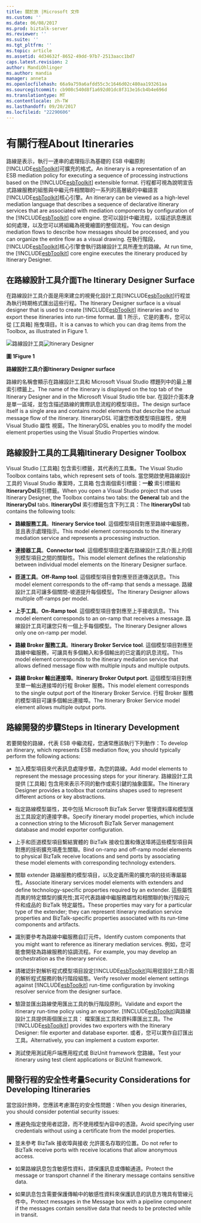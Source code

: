 ```yaml
---
title: 關於旅 |Microsoft 文件
ms.custom: ''
ms.date: 06/08/2017
ms.prod: biztalk-server
ms.reviewer: ''
ms.suite: ''
ms.tgt_pltfrm: ''
ms.topic: article
ms.assetid: 4d34632f-8652-49dd-97b7-2513aacc1bd7
caps.latest.revision: 2
author: MandiOhlinger
ms.author: mandia
manager: anneta
ms.openlocfilehash: 66a9a759a6afdd55c3c1646d02c480aa193261aa
ms.sourcegitcommit: cb908c540d8f1a692d01dc8f313e16cb4b4e696d
ms.translationtype: MT
ms.contentlocale: zh-TW
ms.lasthandoff: 09/20/2017
ms.locfileid: "22290606"
---
```

# <a name="about-itineraries"></a><span data-ttu-id="7eade-102">有關行程</span><span class="sxs-lookup"><span data-stu-id="7eade-102">About Itineraries</span></span>
<span data-ttu-id="7eade-103">路線是表示，執行一連串的處理指示為基礎的 ESB 中繼原則[!INCLUDE[esbToolkit](../includes/esbtoolkit-md.md)]可擴充的格式。</span><span class="sxs-lookup"><span data-stu-id="7eade-103">An itinerary is a representation of an ESB mediation policy for executing a sequence of processing instructions based on the [!INCLUDE[esbToolkit](../includes/esbtoolkit-md.md)] extensible format.</span></span> <span data-ttu-id="7eade-104">行程都可視為說明宣告式路線服務的組態與中繼元件相關聯的一系列的高層級的中繼語言[!INCLUDE[esbToolkit](../includes/esbtoolkit-md.md)]核心引擎。</span><span class="sxs-lookup"><span data-stu-id="7eade-104">An itinerary can be viewed as a high-level mediation language that describes a sequence of declarative itinerary services that are associated with mediation components by configuration of the [!INCLUDE[esbToolkit](../includes/esbtoolkit-md.md)] core engine.</span></span> <span data-ttu-id="7eade-105">您可以設計中繼流程，以描述訊息應該如何處理，以及您可以將組織為視覺繪圖的整個流程。</span><span class="sxs-lookup"><span data-stu-id="7eade-105">You can design mediation flows to describe how messages should be processed, and you can organize the entire flow as a visual drawing.</span></span> <span data-ttu-id="7eade-106">在執行階段，[!INCLUDE[esbToolkit](../includes/esbtoolkit-md.md)]核心引擎會執行路線設計工具所產生的路線。</span><span class="sxs-lookup"><span data-stu-id="7eade-106">At run time, the [!INCLUDE[esbToolkit](../includes/esbtoolkit-md.md)] core engine executes the itinerary produced by Itinerary Designer.</span></span>  
  
## <a name="the-itinerary-designer-surface"></a><span data-ttu-id="7eade-107">在路線設計工具介面</span><span class="sxs-lookup"><span data-stu-id="7eade-107">The Itinerary Designer Surface</span></span>  
 <span data-ttu-id="7eade-108">在路線設計工具介面是用來建立的視覺化設計工具[!INCLUDE[esbToolkit](../includes/esbtoolkit-md.md)]行程並為執行時期格式匯出這些行程。</span><span class="sxs-lookup"><span data-stu-id="7eade-108">The Itinerary Designer surface is a visual designer that is used to create [!INCLUDE[esbToolkit](../includes/esbtoolkit-md.md)] itineraries and to export these itineraries into run-time format.</span></span> <span data-ttu-id="7eade-109">圖 1 所示，它是的畫布，您可以從 [工具箱] 拖曳項目。</span><span class="sxs-lookup"><span data-stu-id="7eade-109">It is a canvas to which you can drag items from the Toolbox, as illustrated in Figure 1.</span></span>  
  
 <span data-ttu-id="7eade-110">![路線設計工具](../esb-toolkit/media/ch5-itinerarydesigner.gif "Ch5 ItineraryDesigner")</span><span class="sxs-lookup"><span data-stu-id="7eade-110">![Itinerary Designer](../esb-toolkit/media/ch5-itinerarydesigner.gif "Ch5-ItineraryDesigner")</span></span>  
  
 <span data-ttu-id="7eade-111">**圖 1**</span><span class="sxs-lookup"><span data-stu-id="7eade-111">**Figure 1**</span></span>  
  
 <span data-ttu-id="7eade-112">**路線設計工具介面**</span><span class="sxs-lookup"><span data-stu-id="7eade-112">**Itinerary Designer surface**</span></span>  
  
 <span data-ttu-id="7eade-113">路線的名稱會顯示在路線設計工具和 Microsoft Visual Studio 標題列中的最上層索引標籤上。</span><span class="sxs-lookup"><span data-stu-id="7eade-113">The name of the itinerary is displayed on the top tab of the Itinerary Designer and in the Microsoft Visual Studio title bar.</span></span> <span data-ttu-id="7eade-114">在設計介面本身是單一區域，並包含描述路線的實際訊息流程的模型項目。</span><span class="sxs-lookup"><span data-stu-id="7eade-114">The design surface itself is a single area and contains model elements that describe the actual message flow of the itinerary.</span></span> <span data-ttu-id="7eade-115">ItineraryDSL 可讓您修改模型項目屬性，使用 Visual Studio 屬性 視窗。</span><span class="sxs-lookup"><span data-stu-id="7eade-115">The ItineraryDSL enables you to modify the model element properties using the Visual Studio Properties window.</span></span>  
  
## <a name="itinerary-designer-toolbox"></a><span data-ttu-id="7eade-116">路線設計工具的工具箱</span><span class="sxs-lookup"><span data-stu-id="7eade-116">Itinerary Designer Toolbox</span></span>  
 <span data-ttu-id="7eade-117">Visual Studio [工具箱] 包含索引標籤，其代表的工具集。</span><span class="sxs-lookup"><span data-stu-id="7eade-117">The Visual Studio Toolbox contains tabs, which represent sets of tools.</span></span> <span data-ttu-id="7eade-118">當您開啟使用路線設計工具的 Visual Studio 專案時，工具箱 包含兩個索引標籤：**一般** 索引標籤和**ItineraryDsl**索引標籤。</span><span class="sxs-lookup"><span data-stu-id="7eade-118">When you open a Visual Studio project that uses Itinerary Designer, the Toolbox contains two tabs: the **General** tab and the **ItineraryDsl** tabs.</span></span> <span data-ttu-id="7eade-119">**ItineraryDsl**  索引標籤包含下列工具：</span><span class="sxs-lookup"><span data-stu-id="7eade-119">The **ItineraryDsl** tab contains the following tools:</span></span>  
  
-   <span data-ttu-id="7eade-120">**路線服務工具**。</span><span class="sxs-lookup"><span data-stu-id="7eade-120">**Itinerary Service tool**.</span></span> <span data-ttu-id="7eade-121">這個模型項目對應至路線中繼服務，並且表示處理指示。</span><span class="sxs-lookup"><span data-stu-id="7eade-121">This model element corresponds to the itinerary mediation service and represents a processing instruction.</span></span>  
  
-   <span data-ttu-id="7eade-122">**連接器工具**。</span><span class="sxs-lookup"><span data-stu-id="7eade-122">**Connector tool**.</span></span> <span data-ttu-id="7eade-123">這個模型項目定義在路線設計工具介面上的個別模型項目之間的關聯性。</span><span class="sxs-lookup"><span data-stu-id="7eade-123">This model element defines the relationship between individual model elements on the Itinerary Designer surface.</span></span>  
  
-   <span data-ttu-id="7eade-124">**匝道工具**。</span><span class="sxs-lookup"><span data-stu-id="7eade-124">**Off-Ramp tool**.</span></span> <span data-ttu-id="7eade-125">這個模型項目會對應至匝道傳送訊息。</span><span class="sxs-lookup"><span data-stu-id="7eade-125">This model element corresponds to the off-ramp that sends a message.</span></span> <span data-ttu-id="7eade-126">路線設計工具可讓多個關閉-坡道提升每個模型。</span><span class="sxs-lookup"><span data-stu-id="7eade-126">The Itinerary Designer allows multiple off-ramps per model.</span></span>  
  
-   <span data-ttu-id="7eade-127">**上手工具**。</span><span class="sxs-lookup"><span data-stu-id="7eade-127">**On-Ramp tool**.</span></span> <span data-ttu-id="7eade-128">這個模型項目會對應至上手接收訊息。</span><span class="sxs-lookup"><span data-stu-id="7eade-128">This model element corresponds to an on-ramp that receives a message.</span></span> <span data-ttu-id="7eade-129">路線設計工具可讓您只有一個上手每個模型。</span><span class="sxs-lookup"><span data-stu-id="7eade-129">The Itinerary Designer allows only one on-ramp per model.</span></span>  
  
-   <span data-ttu-id="7eade-130">**路線 Broker 服務工具**。</span><span class="sxs-lookup"><span data-stu-id="7eade-130">**Itinerary Broker Service tool**.</span></span> <span data-ttu-id="7eade-131">這個模型項目對應至路線中繼服務，可讓具有多個輸入和多個輸出的已定義的訊息流程。</span><span class="sxs-lookup"><span data-stu-id="7eade-131">This model element corresponds to the itinerary mediation service that allows defined message flow with multiple inputs and multiple outputs.</span></span>  
  
-   <span data-ttu-id="7eade-132">**路線 Broker 輸出連接埠**。</span><span class="sxs-lookup"><span data-stu-id="7eade-132">**Itinerary Broker Output port**.</span></span> <span data-ttu-id="7eade-133">這個模型項目對應至單一輸出連接埠的行程 Broker 服務。</span><span class="sxs-lookup"><span data-stu-id="7eade-133">This model element corresponds to the single output port of the Itinerary Broker Service.</span></span> <span data-ttu-id="7eade-134">行程 Broker 服務的模型項目可讓多個輸出連接埠。</span><span class="sxs-lookup"><span data-stu-id="7eade-134">The Itinerary Broker Service model element allows multiple output ports.</span></span>  
  
## <a name="steps-in-itinerary-development"></a><span data-ttu-id="7eade-135">路線開發的步驟</span><span class="sxs-lookup"><span data-stu-id="7eade-135">Steps in Itinerary Development</span></span>  
 <span data-ttu-id="7eade-136">若要開發的路線，代表 ESB 中繼流程，您通常應該執行下列動作：</span><span class="sxs-lookup"><span data-stu-id="7eade-136">To develop an itinerary, which represents ESB mediation flow, you should typically perform the following actions:</span></span>  
  
-   <span data-ttu-id="7eade-137">加入模型項目來代表訊息處理步驟，為您的路線。</span><span class="sxs-lookup"><span data-stu-id="7eade-137">Add model elements to represent the message processing steps for your itinerary.</span></span> <span data-ttu-id="7eade-138">路線設計工具提供 [工具箱] 包含用來表示不同的動作或索引鍵的抽象圖案。</span><span class="sxs-lookup"><span data-stu-id="7eade-138">The Itinerary Designer provides a toolbox that contains shapes used to represent different actions or key abstractions.</span></span>  
  
-   <span data-ttu-id="7eade-139">指定路線模型屬性，其中包括 Microsoft BizTalk Server 管理資料庫和模型匯出工具設定的連接字串。</span><span class="sxs-lookup"><span data-stu-id="7eade-139">Specify itinerary model properties, which include a connection string to the Microsoft BizTalk Server management database and model exporter configuration.</span></span>  
  
-   <span data-ttu-id="7eade-140">上手和匝道模型項目繫結實體的 BizTalk 接收位置和傳送埠將這些模型項目與對應的技術擴充項產生關聯。</span><span class="sxs-lookup"><span data-stu-id="7eade-140">Bind on-ramp and off-ramp model elements to physical BizTalk receive locations and send ports by associating these model elements with corresponding technology extenders.</span></span>  
  
-   <span data-ttu-id="7eade-141">關聯 extender 路線服務的模型項目，以及定義所需的擴充項的技術專屬屬性。</span><span class="sxs-lookup"><span data-stu-id="7eade-141">Associate itinerary services model elements with extenders and define technology-specific properties required by an extender.</span></span> <span data-ttu-id="7eade-142">這些屬性而異的特定類型的擴充性;其可代表路線中繼服務屬性和相關聯的執行階段元件和成品的 BizTalk 特定屬性。</span><span class="sxs-lookup"><span data-stu-id="7eade-142">These properties may vary for a particular type of the extender; they can represent itinerary mediation service properties and BizTalk-specific properties associated with its run-time components and artifacts.</span></span>  
  
-   <span data-ttu-id="7eade-143">識別要參考為路線中繼服務自訂元件。</span><span class="sxs-lookup"><span data-stu-id="7eade-143">Identify custom components that you might want to reference as itinerary mediation services.</span></span> <span data-ttu-id="7eade-144">例如，您可能會開發為路線服務的協調流程。</span><span class="sxs-lookup"><span data-stu-id="7eade-144">For example, you may develop an orchestration as the itinerary service.</span></span>  
  
-   <span data-ttu-id="7eade-145">請確認針對解析程式模型項目設定[!INCLUDE[esbToolkit](../includes/esbtoolkit-md.md)]叫用從設計工具介面的解析程式服務的執行階段組態。</span><span class="sxs-lookup"><span data-stu-id="7eade-145">Verify resolver model element settings against [!INCLUDE[esbToolkit](../includes/esbtoolkit-md.md)] run-time configuration by invoking resolver service from the designer surface.</span></span>  
  
-   <span data-ttu-id="7eade-146">驗證並匯出路線使用匯出工具的執行階段原則。</span><span class="sxs-lookup"><span data-stu-id="7eade-146">Validate and export the itinerary run-time policy using an exporter.</span></span> <span data-ttu-id="7eade-147">[!INCLUDE[esbToolkit](../includes/esbtoolkit-md.md)]與路線設計工具提供兩個匯出工具： 檔案匯出工具和資料庫匯出工具。</span><span class="sxs-lookup"><span data-stu-id="7eade-147">The [!INCLUDE[esbToolkit](../includes/esbtoolkit-md.md)] provides two exporters with the Itinerary Designer: file exporter and database exporter.</span></span> <span data-ttu-id="7eade-148">或者，您可以實作自訂匯出工具。</span><span class="sxs-lookup"><span data-stu-id="7eade-148">Alternatively, you can implement a custom exporter.</span></span>  
  
-   <span data-ttu-id="7eade-149">測試使用測試用戶端應用程式或 BizUnit framework 您路線。</span><span class="sxs-lookup"><span data-stu-id="7eade-149">Test your itinerary using test client applications or BizUnit framework.</span></span>  
  
## <a name="security-considerations-for-developing-itineraries"></a><span data-ttu-id="7eade-150">開發行程的安全性考量</span><span class="sxs-lookup"><span data-stu-id="7eade-150">Security Considerations for Developing Itineraries</span></span>  
 <span data-ttu-id="7eade-151">當您設計旅時，您應該考慮潛在的安全性問題：</span><span class="sxs-lookup"><span data-stu-id="7eade-151">When you design itineraries, you should consider potential security issues:</span></span>  
  
-   <span data-ttu-id="7eade-152">應避免指定使用者認證，而不使用模型內容中的憑證。</span><span class="sxs-lookup"><span data-stu-id="7eade-152">Avoid specifying user credentials without using a certificate from the model properties.</span></span>  
  
-   <span data-ttu-id="7eade-153">並未參考 BizTalk 接收埠與接收 允許匿名存取的位置。</span><span class="sxs-lookup"><span data-stu-id="7eade-153">Do not refer to BizTalk receive ports with receive locations that allow anonymous access.</span></span>  
  
-   <span data-ttu-id="7eade-154">如果路線訊息包含敏感性資料，請保護訊息或傳輸通道。</span><span class="sxs-lookup"><span data-stu-id="7eade-154">Protect the message or transport channel if the itinerary message contains sensitive data.</span></span>  
  
-   <span data-ttu-id="7eade-155">如果訊息包含需要保護傳輸中的敏感性資料來保護訊息的訊息方塊具有管線元件中。</span><span class="sxs-lookup"><span data-stu-id="7eade-155">Protect messages in the Message box with a pipeline component if the messages contain sensitive data that needs to be protected while in transit.</span></span>